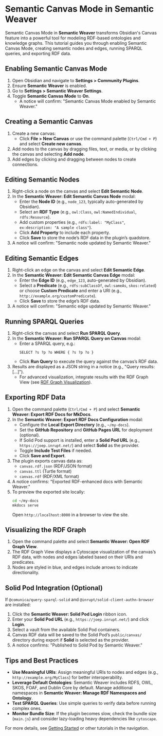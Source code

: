 # Semantic Canvas Mode in Semantic Weaver

Semantic Canvas Mode in **Semantic Weaver** transforms Obsidian's Canvas feature into a powerful tool for modeling RDF-based ontologies and knowledge graphs. This tutorial guides you through enabling Semantic Canvas Mode, creating semantic nodes and edges, running SPARQL queries, and exporting RDF data.

## Enabling Semantic Canvas Mode

1. Open Obsidian and navigate to **Settings > Community Plugins**.
2. Ensure **Semantic Weaver** is enabled.
3. Go to **Settings > Semantic Weaver Settings**.
4. Toggle **Semantic Canvas Mode** to **On**.
   - A notice will confirm: "Semantic Canvas Mode enabled by Semantic Weaver."

## Creating a Semantic Canvas

1. Create a new canvas:
   - Click **File > New Canvas** or use the command palette (`Ctrl/Cmd + P`) and select **Create new canvas**.
2. Add nodes to the canvas by dragging files, text, or media, or by clicking the canvas and selecting **Add node**.
3. Add edges by clicking and dragging between nodes to create connections.

## Editing Semantic Nodes

1. Right-click a node on the canvas and select **Edit Semantic Node**.
2. In the **Semantic Weaver: Edit Semantic Canvas Node** modal:
   - Enter the **Node ID** (e.g., `node_123`, typically auto-generated by Obsidian).
   - Select an **RDF Type** (e.g., `owl:Class`, `owl:NamedIndividual`, `rdfs:Resource`).
   - Add custom properties (e.g., `rdfs:label: "MyClass"`, `ex:description: "A sample class"`).
   - Click **Add Property** to include each property.
   - Click **Save** to store the node’s RDF data in the plugin’s quadstore.
3. A notice will confirm: "Semantic node updated by Semantic Weaver."

## Editing Semantic Edges

1. Right-click an edge on the canvas and select **Edit Semantic Edge**.
2. In the **Semantic Weaver: Edit Semantic Canvas Edge** modal:
   - Enter the **Edge ID** (e.g., `edge_123`, auto-generated by Obsidian).
   - Select a **Predicate** (e.g., `rdfs:subClassOf`, `owl:sameAs`, `skos:related`) or choose **Custom Predicate** and enter a URI (e.g., `http://example.org/customPredicate`).
   - Click **Save** to store the edge’s RDF data.
3. A notice will confirm: "Semantic edge updated by Semantic Weaver."

## Running SPARQL Queries

1. Right-click the canvas and select **Run SPARQL Query**.
2. In the **Semantic Weaver: Run SPARQL Query on Canvas** modal:
   - Enter a SPARQL query, e.g.:
     ```sparql
     SELECT ?s ?p ?o WHERE { ?s ?p ?o }
     ```
   - Click **Run Query** to execute the query against the canvas’s RDF data.
3. Results are displayed as a JSON string in a notice (e.g., "Query results: [...]").
   - For advanced visualization, integrate results with the RDF Graph View (see [RDF Graph Visualization](rdf-graph.md)).

## Exporting RDF Data

1. Open the command palette (`Ctrl/Cmd + P`) and select **Semantic Weaver: Export RDF Docs for MkDocs**.
2. In the **Semantic Weaver: Export RDF Docs Configuration** modal:
   - Configure the **Local Export Directory** (e.g., `~/my-docs`).
   - Set the **GitHub Repository** and **GitHub Pages URL** for deployment (optional).
   - If Solid Pod support is installed, enter a **Solid Pod URL** (e.g., `https://joep.inrupt.net/`) and select **Solid** as the provider.
   - Toggle **Include Test Files** if needed.
   - Click **Save and Export**.
3. The plugin exports canvas data as:
   - `canvas.rdf.json` (RDF/JSON format)
   - `canvas.ttl` (Turtle format)
   - `canvas.rdf` (RDF/XML format)
4. A notice confirms: "Exported RDF-enhanced docs with Semantic Weaver."
5. To preview the exported site locally:
   ```bash
   cd ~/my-docs
   mkdocs serve
   ```
   Open `http://localhost:8000` in a browser to view the site.

## Visualizing the RDF Graph

1. Open the command palette and select **Semantic Weaver: Open RDF Graph View**.
2. The RDF Graph View displays a Cytoscape visualization of the canvas’s RDF data, with nodes and edges labeled based on their URIs and predicates.
3. Nodes are styled in blue, and edges include arrows to indicate directionality.

## Solid Pod Integration (Optional)

If `@comunica/query-sparql-solid` and `@inrupt/solid-client-authn-browser` are installed:
1. Click the **Semantic Weaver: Solid Pod Login** ribbon icon.
2. Enter your **Solid Pod URL** (e.g., `https://joep.inrupt.net/`) and click **Login**.
3. Select a vault from the available Solid Pod containers.
4. Canvas RDF data will be saved to the Solid Pod’s `public/canvas/` directory during export if **Solid** is selected as the provider.
5. A notice confirms: "Published to Solid Pod by Semantic Weaver."

## Tips and Best Practices

- **Use Meaningful URIs**: Assign meaningful URIs to nodes and edges (e.g., `http://example.org/MyClass`) for better interoperability.
- **Leverage Default Ontologies**: Semantic Weaver includes RDFS, OWL, SKOS, FOAF, and Dublin Core by default. Manage additional namespaces in **Semantic Weaver: Manage RDF Namespaces and Ontology**.
- **Test SPARQL Queries**: Use simple queries to verify data before running complex ones.
- **Monitor Bundle Size**: If the plugin becomes slow, check the bundle size (`main.js`) and consider lazy-loading heavy dependencies like `cytoscape`.

For more details, see [Getting Started](getting-started.md) or other tutorials in the navigation.